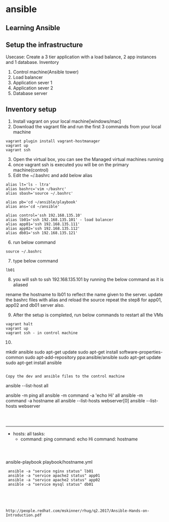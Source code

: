 # ansible
Learning Ansible
----------------

Setup the infrastructure
------------------------
Usecase: Create a 3 tier application with a load balance, 2 app instances and 1 database.
Inventory
1. Control machine(Ansible tower)
2. Load balancer
3. Application sever 1
4. Application sever 2
5. Database server

Inventory setup
---------------
1. Install vagrant on your local machine[windows/mac]
2. Download the vagrant file and run the first 3 commands from your local machine
```
vagrant plugin install vagrant-hostmanager
vagrant up
vagrant ssh
```
3. Open the virtual box, you can see the Managed virtual machines running
4. once vagrant ssh is executed you will be on the primary machine(control)
5. Edit the ~/.bashrc and add below alias

```
alias lt='ls - ltra'
alias bashrc='vim ~/bashrc'
alias sbash='source ~/.bashrc'

alias pb='cd ~/ansible/playbook'
alias ans='cd ~/ansible'

alias control='ssh 192.168.135.10'
alias lb01='ssh 192.168.135.101' - load balancer
alias app01='ssh 192.168.135.111'
alias app02='ssh 192.168.135.112'
alias db01='ssh 192.168.135.121'
```
6. run below command
```
source ~/.bashrc
```
7. type below command
```
lb01
```
8. you will ssh to ssh 192.168.135.101 by running the below command as it is aliased

rename the hostname to lb01 to reflect the name given to the server.
update the bashrc files with alias and reload the source
repeat the step8 for app01, app02 and db01 server also.

9. After the setup is completed, run below commands to restart all the VMs
```
vagrant halt
vagrant up
vagrant ssh - in control machine
```
10. 
mkdir ansible
sudo apt-get update
sudo apt-get install software-properties-common
sudo apt-add-repository ppa:ansible/ansible
sudo apt-get update
sudo apt-get install ansible
```

Copy the dev and ansible files to the control machine
```
ansible --list-host all

ansible -m ping all
ansible -m command -a 'echo Hi' all
ansible -m command -a hostname all
ansible --list-hosts webserver[0]
ansible --list-hosts webserver
```



```
---
- hosts: all
  tasks:
    - command: ping
      command: echo Hi
      command: hostname
      
```



```
 ansible-playbook playbook/hostname.yml
```
 ansible -a "service nginx status" lb01
 ansible -a "service apache2 status" app01
 ansible -a "service apache2 status" app02
 ansible -a "service mysql status" db01





http://people.redhat.com/mskinner/rhug/q2.2017/Ansible-Hands-on-Introduction.pdf


